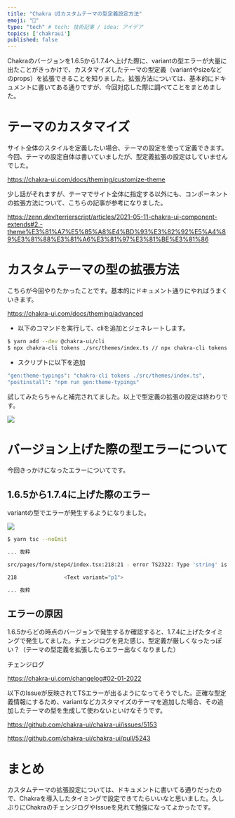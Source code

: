```yaml
---
title: "Chakra UIカスタムテーマの型定義設定方法"
emoji: "📝"
type: "tech" # tech: 技術記事 / idea: アイデア
topics: ['chakraui']
published: false
---
```


Chakraのバージョンを1.6.5から1.7.4へ上げた際に、variantの型エラーが大量に出たことがきっかけで、カスタマイズしたテーマの型定義（variantやsizeなどのprops）を拡張できることを知りました。拡張方法については、基本的にドキュメントに書いてある通りですが、今回対応した際に調べてことをまとめました。

# テーマのカスタマイズ

サイト全体のスタイルを定義したい場合、テーマの設定を使って定義できます。今回、テーマの設定自体は書いていましたが、型定義拡張の設定はしていませんでした。

https://chakra-ui.com/docs/theming/customize-theme

少し話がそれますが、テーマでサイト全体に指定する以外にも、コンポーネントの拡張方法について、こちらの記事が参考になりました。

https://zenn.dev/terrierscript/articles/2021-05-11-chakra-ui-component-extends#2.-theme%E3%81%A7%E5%85%A8%E4%BD%93%E3%82%92%E5%A4%89%E3%81%88%E3%81%A6%E3%81%97%E3%81%BE%E3%81%86

# カスタムテーマの型の拡張方法

こちらが今回やりたかったことです。基本的にドキュメント通りにやればうまくいきます。

https://chakra-ui.com/docs/theming/advanced

- 以下のコマンドを実行して、cliを追加とジェネレートします。

```bash
$ yarn add --dev @chakra-ui/cli
$ npx chakra-cli tokens ./src/themes/index.ts // npx chakra-cli tokens <path/to/your/theme.(js|ts)>
```

- スクリプトに以下を追加

```bash
"gen:theme-typings": "chakra-cli tokens ./src/themes/index.ts",
"postinstall": "npm run gen:theme-typings"
```

試してみたらちゃんと補完されてました。以上で型定義の拡張の設定は終わりです。

![](https://storage.googleapis.com/zenn-user-upload/6e6e8f8a6c53-20220110.png)

# バージョン上げた際の型エラーについて

今回きっかけになったエラーについてです。

## 1.6.5から1.7.4に上げた際のエラー

variantの型でエラーが発生するようになりました。

![](https://storage.googleapis.com/zenn-user-upload/5071a93b9ff8-20220110.png)

```bash
$ yarn tsc --noEmit

... 抜粋

src/pages/form/step4/index.tsx:218:21 - error TS2322: Type 'string' is not assignable to type 'undefined'.

218               <Text variant="p1">

... 抜粋
```

## エラーの原因

1.6.5からどの時点のバージョンで発生するか確認すると、1.7.4に上げたタイミングで発生してました。チェンジログを見た感じ、型定義が厳しくなったっぽい？（テーマの型定義を拡張したらエラー出なくなりました）

チェンジログ

https://chakra-ui.com/changelog#02-01-2022

以下のIssueが反映されてTSエラーが出るようになってそうでした。正確な型定義情報にするため、variantなどカスタマイズのテーマを追加した場合、その追加したテーマの型を生成して使わないといけなそうです。

https://github.com/chakra-ui/chakra-ui/issues/5153

https://github.com/chakra-ui/chakra-ui/pull/5243


# まとめ

カスタムテーマの拡張設定については、ドキュメントに書いてる通りだったので、Chakraを導入したタイミングで設定できてたらいいなと思いました。久しぶりにChakraのチェンジログやIssueを見れて勉強になってよかったです。